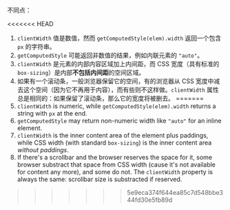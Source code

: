 不同点：

<<<<<<< HEAD
1. `clientWidth` 值是数值，然而 `getComputedStyle(elem).width` 返回一个包含 `px` 的字符串。
2. `getComputedStyle` 可能返回非数值的结果，例如内联元素的 `"auto"`。
3. `clientWidth` 是元素的内部内容区域加上内间距，而 CSS 宽度（具有标准的 `box-sizing`）是内部**不包括内间距**的空间区域。
4. 如果有一个滚动条，一般浏览器保留它的空间，有的浏览器从 CSS 宽度中减去这个空间（因为它不再用于内容），而有些则不这样做。`clientWidth` 属性总是相同的：如果保留了滚动条，那么它的宽度将被删去。
=======
1. `clientWidth` is numeric, while `getComputedStyle(elem).width` returns a string with `px` at the end.
2. `getComputedStyle` may return non-numeric width like `"auto"` for an inline element.
3. `clientWidth` is the inner content area of the element plus paddings, while CSS width (with standard `box-sizing`) is the inner content area *without paddings*.
4. If there's a scrollbar and the browser reserves the space for it, some browser substract that space from CSS width (cause it's not available for content any more), and some do not. The `clientWidth` property is always the same: scrollbar size is substracted if reserved.
>>>>>>> 5e9eca374f644ea85c7d548bbe344fd30e5fb89d
